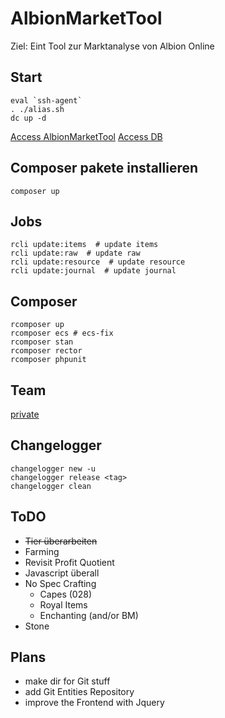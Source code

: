 # AlbionMarketTool

Ziel: Eint Tool zur Marktanalyse von Albion Online

## Start
```shell
eval `ssh-agent`
. ./alias.sh
dc up -d
```

[Access AlbionMarketTool](http://localhost:8080)
[Access DB](http://localhost:8081)

## Composer pakete installieren

```shell
composer up

```

## Jobs

```shell script
rcli update:items  # update items 
rcli update:raw  # update raw 
rcli update:resource  # update resource 
rcli update:journal  # update journal
```

## Composer

```shell script
rcomposer up 
rcomposer ecs # ecs-fix
rcomposer stan
rcomposer rector
rcomposer phpunit
```

## Team

[private](https://confluence.mehrkanal.com/#recently-worked)

## Changelogger

```shell
changelogger new -u
changelogger release <tag>
changelogger clean
```

## ToDO

* ~~Tier überarbeiten~~
* Farming
* Revisit Profit Quotient
* Javascript überall
* No Spec Crafting
  * Capes (028)
  * Royal Items
  * Enchanting (and/or BM)
* Stone

## Plans

+ make dir for Git stuff
+ add Git Entities Repository
+ improve the Frontend with Jquery